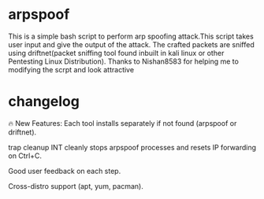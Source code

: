 # arpspoof

This is a simple bash script to perform arp spoofing attack.This script takes user input and give the output of the attack. The crafted packets are sniffed using driftnet(packet sniffing tool found inbuilt in kali linux or other Pentesting Linux Distribution). Thanks to Nishan8583 for helping me to modifying the scrpt and look attractive 
# changelog 
🔥 New Features:
Each tool installs separately if not found (arpspoof or driftnet).

trap cleanup INT cleanly stops arpspoof processes and resets IP forwarding on Ctrl+C.

Good user feedback on each step.

Cross-distro support (apt, yum, pacman).

